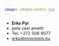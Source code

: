 ```yaml
---
image: images/andre.jpg
---
```


- **Erko Pyi**
- pole veel ametit
- Tel: +372 508 9077
- erko@nvsystem.eu
